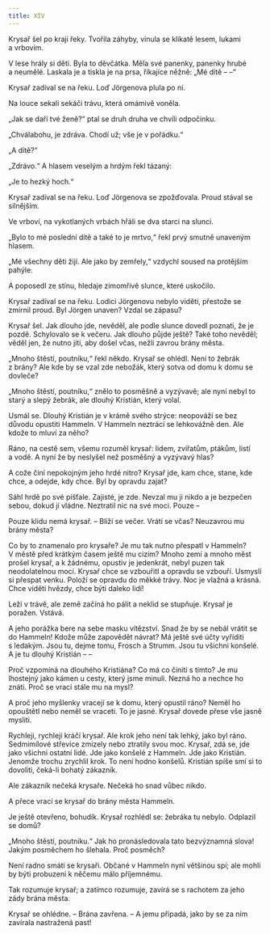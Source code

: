 ```yaml
---
title: XIV
---
```


  

Krysař šel po kraji řeky. Tvořila záhyby, vinula se klikatě lesem, lukami a vrbovím.

V lese hrály si děti. Byla to děvčátka. Měla své panenky, panenky hrubé a neumělé. Laskala je a tiskla je na prsa, říkajíce něžně: „Mé dítě – –“

Krysař zadíval se na řeku. Loď Jörgenova plula po ní.

Na louce sekali sekáči trávu, která omámivě voněla.

„Jak se daří tvé ženě?“ ptal se druh druha ve chvíli odpočinku.

„Chválabohu, je zdráva. Chodí už; vše je v pořádku.“

„A dítě?“

„Zdrávo.“ A hlasem veselým a hrdým řekl tázaný:

„Je to hezký hoch.“

Krysař zadíval se na řeku. Loď Jörgenova se zpožďovala. Proud stával se silnějším.

Ve vrboví, na vykotlaných vrbách hřáli se dva starci na slunci.

„Bylo to mé poslední dítě a také to je mrtvo,“ řekl prvý smutně unaveným hlasem.

„Mé všechny děti žijí. Ale jako by zemřely,“ vzdychl soused na protějším pahýle.

A poposedl ze stínu, hledaje zimomřivě slunce, které uskočilo.

Krysař zadíval se na řeku. Lodici Jörgenovu nebylo viděti, přestože se zmírnil proud. Byl Jörgen unaven? Vzdal se zápasu?

Krysař šel. Jak dlouho jde, nevěděl, ale podle slunce dovedl poznati, že je pozdě. Schylovalo se k večeru. Jak dlouho půjde ještě? Také toho nevěděl; věděl jen, že nutno jíti, aby došel včas, nežli zavrou brány města.

„Mnoho štěstí, poutníku,“ řekl někdo. Krysař se ohlédl. Není to žebrák z brány? Ale kde by se vzal zde nebožák, který sotva od domu k domu se dovleče?

„Mnoho štěstí, poutníku,“ znělo to posměšně a vyzývavě; ale nyní nebyl to starý a slepý žebrák, ale dlouhý Kristián, který volal.

Usmál se. Dlouhý Kristián je v krámě svého strýce: neopováží se bez důvodu opustiti Hammeln. V Hammeln neztrácí se lehkovážně den. Ale kdože to mluví za něho?

Ráno, na cestě sem, všemu rozuměl krysař: lidem, zvířatům, ptákům, listí a vodě. A nyní že by neslyšel než posměšný a vyzývavý hlas?

A cože činí nepokojným jeho hrdé nitro? Krysař jde, kam chce, stane, kde chce, a odejde, kdy chce. Byl by opravdu zajat?

Sáhl hrdě po své píšťale. Zajisté, je zde. Nevzal mu ji nikdo a je bezpečen sebou, dokud jí vládne. Neztratil nic na své moci. Pouze –

Pouze klidu nemá krysař. – Blíží se večer. Vrátí se včas? Neuzavrou mu brány města?

Co by to znamenalo pro krysaře? Je mu tak nutno přespatI v Ham­meln? V městě před krátkým časem ještě mu cizím? Mnoho zemí a mnoho měst prošel krysař, a k žádnému, opustiv je jedenkrát, nebyl puzen tak neodolatelnou mocí. Krysař chce se vzbouřitI a opravdu se vzbouří. Usmyslí si přespat venku. Položí se opravdu do měkké trávy. Noc je vlažná a krásná. Chce viděti hvězdy, chce býti daleko lidí!

Leží v trávě, ale země začíná ho pálit a neklid se stupňuje. Krysař je poražen. Vstává.

A jeho porážka bere na sebe masku vítězství. Snad že by se nebál vrátit se do Hammeln! Kdože může zapovědět návrat? Má ještě své účty vyříditi s ledakým. Jsou tu, dejme tomu, Frosch a Strumm. Jsou tu všichni konšelé. A je tu dlouhý Kristián – –

Proč vzpomíná na dlouhého Kristiána? Co má co činiti s tímto? Je mu lhostejný jako kámen u cesty, který jsme minuli. Nezná ho a nechce ho znáti. Proč se vrací stále mu na mysl?

A proč jeho myšlenky vracejí se k domu, který opustil ráno? Neměl ho opouštětI nebo neměl se vraceti. To je jasné. Krysař dovede přese vše jasně mysliti.

Rychleji, rychleji kráčí krysař. Ale krok jeho není tak lehký, jako byl ráno. Sedmimílové střevíce zmizely nebo ztratily svou moc. Krysař, zdá se, jde jako všichni ostatní lidé. Jde jako konšelé z Hammeln. Jde jako Kristián. Jenomže trochu zrychlil krok. To není hodno konšelů. Kristián spíše smí si to dovoliti, čeká-li bohatý zákazník.

Ale zákazník nečeká krysaře. Nečeká ho snad vůbec nikdo.

A přece vrací se krysař do brány města Hammeln.

Je ještě otevřeno, bohudík. Krysař rozhlédl se: žebráka tu nebylo. Odplazil se domů?

„Mnoho štěstí, poutníku.“ Jak ho pronásledovala tato bezvýznamná slova! Jakým posměchem ho šlehala. Proč posměch?

Není radno smáti se krysaři. Občané v Hammeln nyní většinou spí; ale mohli by býti probuzeni k něčemu málo příjemnému.

Tak rozumuje krysař; a zatímco rozumuje, zavírá se s rachotem za jeho zády brána města.

Krysař se ohlédne. – Brána zavřena. – A jemu připadá, jako by se za ním zavírala nastražená past!
